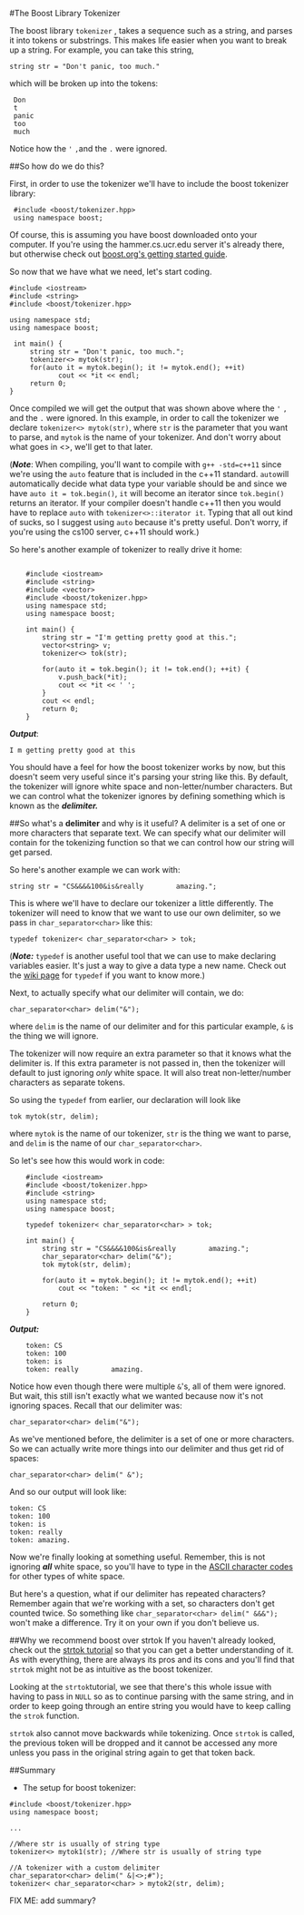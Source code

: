 #The Boost Library Tokenizer

The boost library `tokenizer` , takes a sequence such as a string, and
parses it into tokens or substrings.
This makes life easier when you want to break up a string.  For example,
you can take this string,

`string str = "Don't panic, too much."`

which will be broken up into the tokens:

```
 Don
 t
 panic
 too
 much
```

Notice how the `'` `,`and the `.` were ignored.

##So how do we do this?

 First, in order to use the tokenizer we'll have to include the boost
 tokenizer library:

```
 #include <boost/tokenizer.hpp>
 using namespace boost;
```
Of course, this is assuming you have boost downloaded onto your computer.
If you're using the hammer.cs.ucr.edu server it's already there,
but otherwise check out [boost.org's getting started guide](http://www.boost.org/doc/libs/1_57_0/more/getting_started/unix-variants.html).

So now that we have what we need, let's start coding.

```
#include <iostream>
#include <string>
#include <boost/tokenizer.hpp>

using namespace std;
using namespace boost;

 int main() {
	 string str = "Don't panic, too much.";
	 tokenizer<> mytok(str);
	 for(auto it = mytok.begin(); it != mytok.end(); ++it)
		    cout << *it << endl;
	 return 0;
}
```

Once compiled we will get the output that was shown above where the `'`
`,` and the `.` were ignored.
In this example, in order to call the tokenizer we declare `tokenizer<>
mytok(str)`, where `str` is the parameter that you want to parse, and
`mytok` is the name of your tokenizer.
And don't worry about what goes in <>, we'll get to that later.

(***Note***: When compiling, you'll want to compile with `g++ -std=c++11`
since we're using the `auto` feature that is included in the c++11 standard.
`auto`will automatically decide what data type your variable should be and
since we have `auto it = tok.begin()`, `it` will become an iterator since
`tok.begin() `returns an iterator.
If your compiler doesn't handle c++11 then you would have to replace
`auto` with `tokenizer<>::iterator it`.
Typing that all out kind of sucks, so I suggest using `auto` because it's
pretty useful.
Don't worry, if you're using the cs100 server, c++11 should work.)

So here's another example of tokenizer to really drive it home:

```

    #include <iostream>
    #include <string>
    #include <vector>
    #include <boost/tokenizer.hpp>
    using namespace std;
    using namespace boost;

    int main() {
	    string str = "I'm getting pretty good at this.";
	    vector<string> v;
	    tokenizer<> tok(str);

	    for(auto it = tok.begin(); it != tok.end(); ++it) {
		    v.push_back(*it);
		    cout << *it << ' ';
		}
		cout << endl;
	    return 0;
	}
```

***Output***:

```
I m getting pretty good at this
```

You should have a feel for how the boost tokenizer works by now, but this
doesn't seem very useful since it's parsing your string like this.
By default, the tokenizer will ignore white space and non-letter/number
characters.
But we can control what the tokenizer ignores by defining something which
is known as the ***delimiter.***

##So what's a **delimiter** and why is it useful?
A delimiter is a set of one or more characters that separate text.
We can specify what our delimiter will contain for the tokenizing function
so that we can control how our string will get parsed.

So here's another example we can work with:

```
string str = "CS&&&&100&is&really        amazing.";
```

This is where we'll have to declare our tokenizer a little differently.
The tokenizer will need to know that we want to use our own delimiter, so we
pass in `char_separator<char>` like this:

```
typedef tokenizer< char_separator<char> > tok;
```

(***Note:*** `typedef` is another useful tool that we can use to make
declaring variables easier.  It's just a way to give a data type a new name.
Check out the [wiki page](http://en.wikipedia.org/wiki/Typedef) for
`typedef` if you want to know more.)

Next, to actually specify what our delimiter will contain, we do:
```
char_separator<char> delim("&");
```
where `delim` is the name of our delimiter and for this particular example,
`&` is the thing we will ignore.

The tokenizer will now require an extra parameter so that it knows what
the delimiter is.  If this extra parameter is not passed in, then the
tokenizer will default to just ignoring *only* white space.  It will also
treat non-letter/number characters as separate tokens.

So using the `typedef` from earlier, our declaration will look like
```
tok mytok(str, delim);
```
 where `mytok` is the name of our tokenizer,
`str` is the thing we want to parse, and `delim` is the name of our
`char_separator<char>`.

So let's see how this would work in code:

```
    #include <iostream>
    #include <boost/tokenizer.hpp>
    #include <string>
    using namespace std;
    using namespace boost;

    typedef tokenizer< char_separator<char> > tok;

    int main() {
	    string str = "CS&&&&100&is&really        amazing.";
	    char_separator<char> delim("&");
	    tok mytok(str, delim);

	    for(auto it = mytok.begin(); it != mytok.end(); ++it)
		    cout << "token: " << *it << endl;

	    return 0;
	}
```

***Output:***

```
    token: CS
    token: 100
    token: is
    token: really        amazing.
```

Notice how even though there were multiple `&`'s, all of them were ignored.
But wait, this still isn't exactly what we wanted because now it's not
ignoring spaces.
Recall that our delimiter was:

```
char_separator<char> delim("&");
```

As we've mentioned before, the delimiter is a set of one or more characters.
So we can actually write more things into our delimiter and thus get rid
of spaces:

```
char_separator<char> delim(" &");
```

And so our output will look like:

```
token: CS
token: 100
token: is
token: really
token: amazing.
```

Now we're finally looking at something useful.
Remember, this is not ignoring ***all*** white space, so you'll have to
type in the [ASCII character codes](http://www.petefreitag.com/cheatsheets/ascii-codes/) for other types of white space.

But here's a question, what if our delimiter has repeated characters?
Remember again that we're working with a set, so characters don't get
counted twice.
So something like `char_separator<char> delim(" &&&");` won't make a
difference.
Try it on your own if you don't believe us.

##Why we recommend boost over strtok
If you haven't already looked, check out the
[strtok tutorial](https://github.com/mikeizbicki/ucr-cs100/tree/2015winter/textbook/assignment-help/strtok) so that you can get a better understanding
of it.
As with everything, there are always its pros and its cons and you'll
find that `strtok` might not be as intuitive as the boost tokenizer.

Looking at the `strtok`tutorial, we see that there's this whole issue with
having to pass in `NULL` so as to continue parsing with the same string,
and in order to keep going through an entire string you would have to keep
calling the `strok` function.

`strtok` also cannot move backwards while tokenizing.
Once `strtok` is called, the previous token will be dropped and it
cannot be accessed any more unless you pass in the original string again to
get that token back.

##Summary
 - The setup for boost tokenizer:
```
#include <boost/tokenizer.hpp>
using namespace boost;

...

//Where str is usually of string type
tokenizer<> mytok1(str); //Where str is usually of string type

//A tokenizer with a custom delimiter
char_separator<char> delim(" &|<>;#");
tokenizer< char_separator<char> > mytok2(str, delim);
```

FIX ME: add summary?
